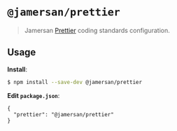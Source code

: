 # `@jamersan/prettier`

> Jamersan [Prettier](https://prettier.io) coding standards configuration.

## Usage

**Install**:

```bash
$ npm install --save-dev @jamersan/prettier
```

**Edit `package.json`**:

```jsonc
{
  "prettier": "@jamersan/prettier"
}
```
